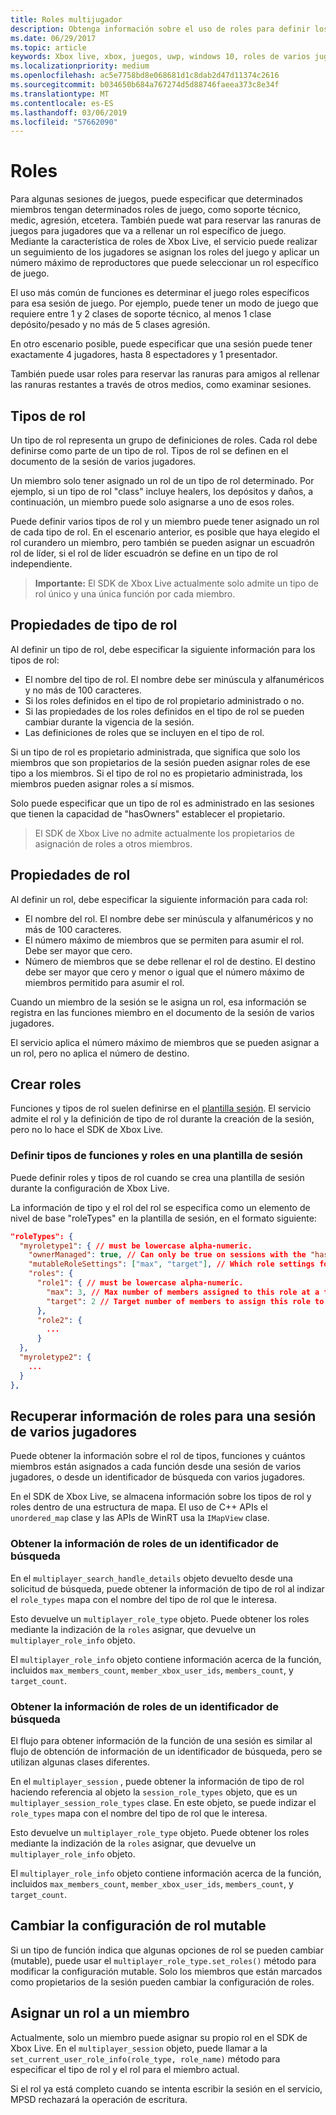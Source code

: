 ```yaml
---
title: Roles multijugador
description: Obtenga información sobre el uso de roles para definir los roles de Reproductor de varios jugadores de Xbox Live.
ms.date: 06/29/2017
ms.topic: article
keywords: Xbox live, xbox, juegos, uwp, windows 10, roles de varios jugadores, one, xbox
ms.localizationpriority: medium
ms.openlocfilehash: ac5e7758bd8e068681d1c8dab2d47d11374c2616
ms.sourcegitcommit: b034650b684a767274d5d88746faeea373c8e34f
ms.translationtype: MT
ms.contentlocale: es-ES
ms.lasthandoff: 03/06/2019
ms.locfileid: "57662090"
---
```

# <a name="roles"></a>Roles

Para algunas sesiones de juegos, puede especificar que determinados miembros tengan determinados roles de juego, como soporte técnico, medic, agresión, etcetera. También puede wat para reservar las ranuras de juegos para jugadores que va a rellenar un rol específico de juego. Mediante la característica de roles de Xbox Live, el servicio puede realizar un seguimiento de los jugadores se asignan los roles del juego y aplicar un número máximo de reproductores que puede seleccionar un rol específico de juego.

El uso más común de funciones es determinar el juego roles específicos para esa sesión de juego. Por ejemplo, puede tener un modo de juego que requiere entre 1 y 2 clases de soporte técnico, al menos 1 clase depósito/pesado y no más de 5 clases agresión.

En otro escenario posible, puede especificar que una sesión puede tener exactamente 4 jugadores, hasta 8 espectadores y 1 presentador.

También puede usar roles para reservar las ranuras para amigos al rellenar las ranuras restantes a través de otros medios, como examinar sesiones.

## <a name="role-types"></a>Tipos de rol

Un tipo de rol representa un grupo de definiciones de roles. Cada rol debe definirse como parte de un tipo de rol. Tipos de rol se definen en el documento de la sesión de varios jugadores.

Un miembro solo tener asignado un rol de un tipo de rol determinado. Por ejemplo, si un tipo de rol "class" incluye healers, los depósitos y daños, a continuación, un miembro puede solo asignarse a uno de esos roles.

Puede definir varios tipos de rol y un miembro puede tener asignado un rol de cada tipo de rol. En el escenario anterior, es posible que haya elegido el rol curandero un miembro, pero también se pueden asignar un escuadrón rol de líder, si el rol de líder escuadrón se define en un tipo de rol independiente.

> **Importante:** El SDK de Xbox Live actualmente solo admite un tipo de rol único y una única función por cada miembro.

## <a name="role-type-properties"></a>Propiedades de tipo de rol

Al definir un tipo de rol, debe especificar la siguiente información para los tipos de rol:

* El nombre del tipo de rol. El nombre debe ser minúscula y alfanuméricos y no más de 100 caracteres.
* Si los roles definidos en el tipo de rol propietario administrado o no.
* Si las propiedades de los roles definidos en el tipo de rol se pueden cambiar durante la vigencia de la sesión.
* Las definiciones de roles que se incluyen en el tipo de rol.

Si un tipo de rol es propietario administrada, que significa que solo los miembros que son propietarios de la sesión pueden asignar roles de ese tipo a los miembros. Si el tipo de rol no es propietario administrada, los miembros pueden asignar roles a sí mismos.

Solo puede especificar que un tipo de rol es administrado en las sesiones que tienen la capacidad de "hasOwners" establecer el propietario.

> El SDK de Xbox Live no admite actualmente los propietarios de asignación de roles a otros miembros.

## <a name="role-properties"></a>Propiedades de rol

Al definir un rol, debe especificar la siguiente información para cada rol:

* El nombre del rol. El nombre debe ser minúscula y alfanuméricos y no más de 100 caracteres.
* El número máximo de miembros que se permiten para asumir el rol. Debe ser mayor que cero.
* Número de miembros que se debe rellenar el rol de destino. El destino debe ser mayor que cero y menor o igual que el número máximo de miembros permitido para asumir el rol.

Cuando un miembro de la sesión se le asigna un rol, esa información se registra en las funciones miembro en el documento de la sesión de varios jugadores.

El servicio aplica el número máximo de miembros que se pueden asignar a un rol, pero no aplica el número de destino.

## <a name="create-roles"></a>Crear roles

Funciones y tipos de rol suelen definirse en el [plantilla sesión](service-configuration/session-templates.md). El servicio admite el rol y la definición de tipo de rol durante la creación de la sesión, pero no lo hace el SDK de Xbox Live.

### <a name="define-role-types-and-roles-in-a-session-template"></a>Definir tipos de funciones y roles en una plantilla de sesión

Puede definir roles y tipos de rol cuando se crea una plantilla de sesión durante la configuración de Xbox Live.

La información de tipo y el rol del rol se especifica como un elemento de nivel de base "roleTypes" en la plantilla de sesión, en el formato siguiente:

```json
"roleTypes": {
  "myroletype1": { // must be lowercase alpha-numeric.
    "ownerManaged": true, // Can only be true on sessions with the "hasOwners" capability set. If true, only the owner of the session can assign this role to members.
    "mutableRoleSettings": ["max", "target"], // Which role settings for roles in this role type can be modified throughout the life of the session. Exclude role settings to lock them.
    "roles": {
      "role1": { // must be lowercase alpha-numeric.
        "max": 3, // Max number of members assigned to this role at a time, enforced by MPSD.
        "target": 2 // Target number of members to assign this role to. Like max, but not enforced (can be exceeded).
      },
      "role2": {
        ...
      }
  },
  "myroletype2": {
    ...
  }
},
```

## <a name="retrieve-role-information-for-a-multiplayer-session"></a>Recuperar información de roles para una sesión de varios jugadores

Puede obtener la información sobre el rol de tipos, funciones y cuántos miembros están asignados a cada función desde una sesión de varios jugadores, o desde un identificador de búsqueda con varios jugadores.

En el SDK de Xbox Live, se almacena información sobre los tipos de rol y roles dentro de una estructura de mapa. El uso de C++ APIs el `unordered_map` clase y las APIs de WinRT usa la `IMapView` clase.

### <a name="get-the-role-information-from-a-search-handle"></a>Obtener la información de roles de un identificador de búsqueda

En el `multiplayer_search_handle_details` objeto devuelto desde una solicitud de búsqueda, puede obtener la información de tipo de rol al indizar el `role_types` mapa con el nombre del tipo de rol que le interesa.

Esto devuelve un `multiplayer_role_type` objeto. Puede obtener los roles mediante la indización de la `roles` asignar, que devuelve un `multiplayer_role_info` objeto.

El `multiplayer_role_info` objeto contiene información acerca de la función, incluidos `max_members_count`, `member_xbox_user_ids`, `members_count`, y `target_count`.

### <a name="get-the-role-information-from-a-search-handle"></a>Obtener la información de roles de un identificador de búsqueda

El flujo para obtener información de la función de una sesión es similar al flujo de obtención de información de un identificador de búsqueda, pero se utilizan algunas clases diferentes.

En el `multiplayer_session` , puede obtener la información de tipo de rol haciendo referencia al objeto la `session_role_types` objeto, que es un `multiplayer_session_role_types` clase. En este objeto, se puede indizar el `role_types` mapa con el nombre del tipo de rol que le interesa.

Esto devuelve un `multiplayer_role_type` objeto. Puede obtener los roles mediante la indización de la `roles` asignar, que devuelve un `multiplayer_role_info` objeto.

El `multiplayer_role_info` objeto contiene información acerca de la función, incluidos `max_members_count`, `member_xbox_user_ids`, `members_count`, y `target_count`.

## <a name="change-mutable-role-settings"></a>Cambiar la configuración de rol mutable

Si un tipo de función indica que algunas opciones de rol se pueden cambiar (mutable), puede usar el `multiplayer_role_type.set_roles()` método para modificar la configuración mutable. Solo los miembros que están marcados como propietarios de la sesión pueden cambiar la configuración de roles.

## <a name="assign-a-role-to-a-member"></a>Asignar un rol a un miembro

Actualmente, solo un miembro puede asignar su propio rol en el SDK de Xbox Live. En el `multiplayer_session` objeto, puede llamar a la `set_current_user_role_info(role_type, role_name)` método para especificar el tipo de rol y el rol para el miembro actual.

Si el rol ya está completo cuando se intenta escribir la sesión en el servicio, MPSD rechazará la operación de escritura.
